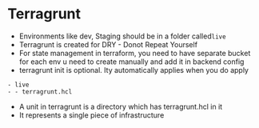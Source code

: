 Terragrunt
==========

- Environments like dev, Staging should be in a folder called`live`
- Terragrunt is created for DRY - Donot Repeat Yourself
- For state management in terraform, you need to have separate bucket for each env u need to create manually and add it in backend config
- terragrunt init is optional. Ity automatically applies when you do apply

```
- live
- - terragrunt.hcl
```

- A unit in terragrunt is a directory which has terragrunt.hcl in it
- It represents a single piece of infrastructure